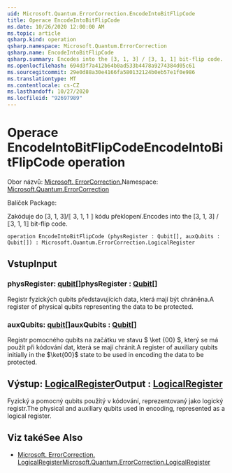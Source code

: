 ```yaml
---
uid: Microsoft.Quantum.ErrorCorrection.EncodeIntoBitFlipCode
title: Operace EncodeIntoBitFlipCode
ms.date: 10/26/2020 12:00:00 AM
ms.topic: article
qsharp.kind: operation
qsharp.namespace: Microsoft.Quantum.ErrorCorrection
qsharp.name: EncodeIntoBitFlipCode
qsharp.summary: Encodes into the [3, 1, 3] / ⟦3, 1, 1⟧ bit-flip code.
ms.openlocfilehash: 694d3f7a412b64b0ad533b4478a9274384d05c61
ms.sourcegitcommit: 29e0d88a30e4166fa580132124b0eb57e1f0e986
ms.translationtype: MT
ms.contentlocale: cs-CZ
ms.lasthandoff: 10/27/2020
ms.locfileid: "92697989"
---
```

# <a name="encodeintobitflipcode-operation"></a><span data-ttu-id="d3ce3-102">Operace EncodeIntoBitFlipCode</span><span class="sxs-lookup"><span data-stu-id="d3ce3-102">EncodeIntoBitFlipCode operation</span></span>

<span data-ttu-id="d3ce3-103">Obor názvů: [Microsoft. ErrorCorrection.](xref:Microsoft.Quantum.ErrorCorrection)</span><span class="sxs-lookup"><span data-stu-id="d3ce3-103">Namespace: [Microsoft.Quantum.ErrorCorrection](xref:Microsoft.Quantum.ErrorCorrection)</span></span>

<span data-ttu-id="d3ce3-104">Balíček [](https://nuget.org/packages/)</span><span class="sxs-lookup"><span data-stu-id="d3ce3-104">Package: [](https://nuget.org/packages/)</span></span>


<span data-ttu-id="d3ce3-105">Zakóduje do [3, 1, 3]/⟦ 3, 1, 1 ⟧ kódu překlopení.</span><span class="sxs-lookup"><span data-stu-id="d3ce3-105">Encodes into the [3, 1, 3] / ⟦3, 1, 1⟧ bit-flip code.</span></span>

```qsharp
operation EncodeIntoBitFlipCode (physRegister : Qubit[], auxQubits : Qubit[]) : Microsoft.Quantum.ErrorCorrection.LogicalRegister
```


## <a name="input"></a><span data-ttu-id="d3ce3-106">Vstup</span><span class="sxs-lookup"><span data-stu-id="d3ce3-106">Input</span></span>

### <a name="physregister--qubit"></a><span data-ttu-id="d3ce3-107">physRegister: [qubit](xref:microsoft.quantum.lang-ref.qubit)[]</span><span class="sxs-lookup"><span data-stu-id="d3ce3-107">physRegister : [Qubit](xref:microsoft.quantum.lang-ref.qubit)[]</span></span>

<span data-ttu-id="d3ce3-108">Registr fyzických qubits představujících data, která mají být chráněna.</span><span class="sxs-lookup"><span data-stu-id="d3ce3-108">A register of physical qubits representing the data to be protected.</span></span>


### <a name="auxqubits--qubit"></a><span data-ttu-id="d3ce3-109">auxQubits: [qubit](xref:microsoft.quantum.lang-ref.qubit)[]</span><span class="sxs-lookup"><span data-stu-id="d3ce3-109">auxQubits : [Qubit](xref:microsoft.quantum.lang-ref.qubit)[]</span></span>

<span data-ttu-id="d3ce3-110">Registr pomocného qubits na začátku ve stavu $ \ket {00} $, který se má použít při kódování dat, která se mají chránit.</span><span class="sxs-lookup"><span data-stu-id="d3ce3-110">A register of auxiliary qubits initially in the $\ket{00}$ state to be used in encoding the data to be protected.</span></span>



## <a name="output--logicalregister"></a><span data-ttu-id="d3ce3-111">Výstup: [LogicalRegister](xref:Microsoft.Quantum.ErrorCorrection.LogicalRegister)</span><span class="sxs-lookup"><span data-stu-id="d3ce3-111">Output : [LogicalRegister](xref:Microsoft.Quantum.ErrorCorrection.LogicalRegister)</span></span>

<span data-ttu-id="d3ce3-112">Fyzický a pomocný qubits použitý v kódování, reprezentovaný jako logický registr.</span><span class="sxs-lookup"><span data-stu-id="d3ce3-112">The physical and auxiliary qubits used in encoding, represented as a logical register.</span></span>

## <a name="see-also"></a><span data-ttu-id="d3ce3-113">Viz také</span><span class="sxs-lookup"><span data-stu-id="d3ce3-113">See Also</span></span>

- [<span data-ttu-id="d3ce3-114">Microsoft. ErrorCorrection. LogicalRegister</span><span class="sxs-lookup"><span data-stu-id="d3ce3-114">Microsoft.Quantum.ErrorCorrection.LogicalRegister</span></span>](xref:Microsoft.Quantum.ErrorCorrection.LogicalRegister)